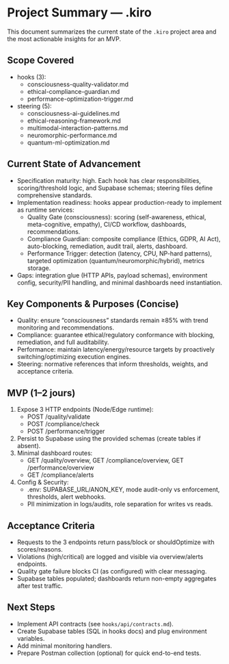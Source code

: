 # Project Summary — .kiro

This document summarizes the current state of the `.kiro` project area and the most actionable insights for an MVP.

## Scope Covered
- hooks (3):
  - consciousness-quality-validator.md
  - ethical-compliance-guardian.md
  - performance-optimization-trigger.md
- steering (5):
  - consciousness-ai-guidelines.md
  - ethical-reasoning-framework.md
  - multimodal-interaction-patterns.md
  - neuromorphic-performance.md
  - quantum-ml-optimization.md

## Current State of Advancement
- Specification maturity: high. Each hook has clear responsibilities, scoring/threshold logic, and Supabase schemas; steering files define comprehensive standards.
- Implementation readiness: hooks appear production-ready to implement as runtime services:
  - Quality Gate (consciousness): scoring (self-awareness, ethical, meta-cognitive, empathy), CI/CD workflow, dashboards, recommendations.
  - Compliance Guardian: composite compliance (Ethics, GDPR, AI Act), auto-blocking, remediation, audit trail, alerts, dashboard.
  - Performance Trigger: detection (latency, CPU, NP-hard patterns), targeted optimization (quantum/neuromorphic/hybrid), metrics storage.
- Gaps: integration glue (HTTP APIs, payload schemas), environment config, security/PII handling, and minimal dashboards need instantiation.

## Key Components & Purposes (Concise)
- Quality: ensure “consciousness” standards remain ≥85% with trend monitoring and recommendations.
- Compliance: guarantee ethical/regulatory conformance with blocking, remediation, and full auditability.
- Performance: maintain latency/energy/resource targets by proactively switching/optimizing execution engines.
- Steering: normative references that inform thresholds, weights, and acceptance criteria.

## MVP (1–2 jours)
1) Expose 3 HTTP endpoints (Node/Edge runtime):
   - POST /quality/validate
   - POST /compliance/check
   - POST /performance/trigger
2) Persist to Supabase using the provided schemas (create tables if absent).
3) Minimal dashboard routes:
   - GET /quality/overview, GET /compliance/overview, GET /performance/overview
   - GET /compliance/alerts
4) Config & Security:
   - .env: SUPABASE_URL/ANON_KEY, mode audit-only vs enforcement, thresholds, alert webhooks.
   - PII minimization in logs/audits, role separation for writes vs reads.

## Acceptance Criteria
- Requests to the 3 endpoints return pass/block or shouldOptimize with scores/reasons.
- Violations (high/critical) are logged and visible via overview/alerts endpoints.
- Quality gate failure blocks CI (as configured) with clear messaging.
- Supabase tables populated; dashboards return non-empty aggregates after test traffic.

## Next Steps
- Implement API contracts (see `hooks/api/contracts.md`).
- Create Supabase tables (SQL in hooks docs) and plug environment variables.
- Add minimal monitoring handlers.
- Prepare Postman collection (optional) for quick end-to-end tests.
